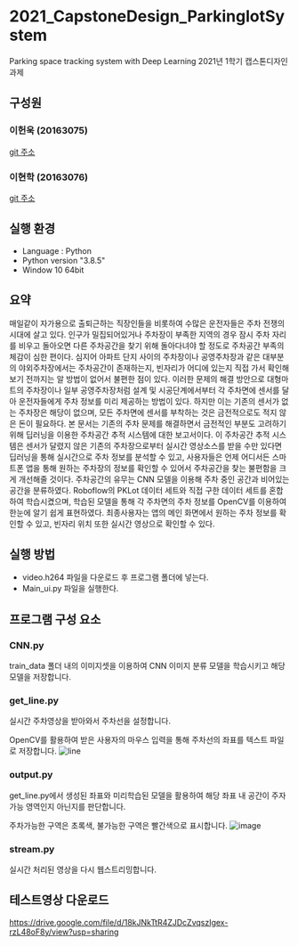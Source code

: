 # 2021_CapstoneDesign_ParkinglotSystem
Parking space tracking system with Deep Learning
2021년 1학기 캡스톤디자인 과제

## 구성원

### 이헌욱 (20163075)

[git 주소](https://github.com/HeonUk-Lee)

### 이현학 (20163076)

[git 주소](https://github.com/hh0260)

## 실행 환경

- Language : Python
- Python version "3.8.5" 
- Window 10 64bit

## 요약
 매일같이 자가용으로 출퇴근하는 직장인들을 비롯하여 수많은 운전자들은 주차 전쟁의 시대에 살고 있다. 인구가 밀집되어있거나 주차장이 부족한 지역의 경우 잠시 주차 자리를 비우고 돌아오면 다른 주차공간을 찾기 위해 돌아다녀야 할 정도로 주차공간 부족의 체감이 심한 편이다. 심지어 아파트 단지 사이의 주차장이나 공영주차장과 같은 대부분의 야외주차장에서는 주차공간이 존재하는지, 빈자리가 어디에 있는지 직접 가서 확인해보기 전까지는 알 방법이 없어서 불편한 점이 있다. 
 이러한 문제의 해결 방안으로 대형마트의 주차장이나 일부 공영주차장처럼 설계 및 시공단계에서부터 각 주차면에 센서를 달아 운전자들에게 주차 정보를 미리 제공하는 방법이 있다. 하지만 이는 기존의 센서가 없는 주차장은 해당이 없으며, 모든 주차면에 센서를 부착하는 것은 금전적으로도 적지 않은 돈이 필요하다. 
 본 문서는 기존의 주차 문제를 해결하면서 금전적인 부분도 고려하기 위해 딥러닝을 이용한 주차공간 추적 시스템에 대한 보고서이다. 이 주차공간 추적 시스템은 센서가 달렸지 않은 기존의 주차장으로부터 실시간 영상소스를 받을 수만 있다면 딥러닝을 통해 실시간으로 주차 정보를 분석할 수 있고, 사용자들은 언제 어디서든 스마트폰 앱을 통해 원하는 주차장의 정보를 확인할 수 있어서 주차공간을 찾는 불편함을 크게 개선해줄 것이다. 
 주차공간의 유무는 CNN 모델을 이용해 주차 중인 공간과 비어있는 공간을 분류하였다. Roboflow의 PKLot 데이터 세트와 직접 구한 데이터 세트를 혼합하여 학습시켰으며, 학습된 모델을 통해 각 주차면의 주차 정보를 OpenCV를 이용하여 한눈에 알기 쉽게 표현하였다. 최종사용자는 앱의 메인 화면에서 원하는 주차 정보를 확인할 수 있고, 빈자리 위치 또한 실시간 영상으로 확인할 수 있다. 


## 실행 방법
- video.h264 파일을 다운로드 후 프로그램 폴더에 넣는다.
- Main_ui.py 파일을 실행한다.

## 프로그램 구성 요소

### CNN.py
train_data 폴더 내의 이미지셋을 이용하여 CNN 이미지 분류 모델을 학습시키고 해당 모델을 저장합니다.


### get_line.py

실시간 주차영상을 받아와서 주차선을 설정합니다.

OpenCV를 활용하여 받은 사용자의 마우스 입력을 통해 주차선의 좌표를 텍스트 파일로 저장합니다.
![line](https://user-images.githubusercontent.com/74241873/110746580-5a756580-8280-11eb-9b4a-16bea89b6b1b.jpg)


### output.py

get_line.py에서 생성된 좌표와 미리학습된 모델을 활용하여 해당 좌표 내 공간이 주자가능 영역인지 아닌지를 판단합니다.

주차가능한 구역은 초록색, 불가능한 구역은 빨간색으로 표시합니다. 
![image](https://user-images.githubusercontent.com/74241873/110746807-b3dd9480-8280-11eb-82a3-aaef5fdda1b2.png)


### stream.py
실시간 처리된 영상을 다시 웹스트리밍합니다.

## 테스트영상 다운로드
https://drive.google.com/file/d/18kJNkTtR4ZJDcZvqszIgex-rzL48oF8y/view?usp=sharing
